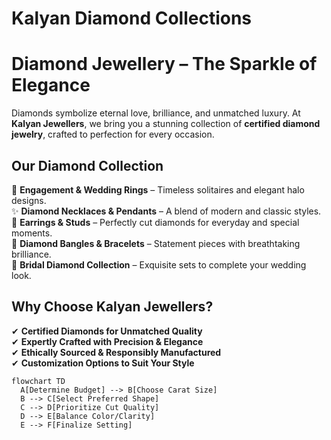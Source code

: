 # Kalyan Diamond Collections


# **Diamond Jewellery – The Sparkle of Elegance**  

Diamonds symbolize eternal love, brilliance, and unmatched luxury. At **Kalyan Jewellers**, we bring you a stunning collection of **certified diamond jewelry**, crafted to perfection for every occasion.  

## **Our Diamond Collection**  
💎 **Engagement & Wedding Rings** – Timeless solitaires and elegant halo designs.  
✨ **Diamond Necklaces & Pendants** – A blend of modern and classic styles.  
🌟 **Earrings & Studs** – Perfectly cut diamonds for everyday and special moments.  
💍 **Diamond Bangles & Bracelets** – Statement pieces with breathtaking brilliance.  
👑 **Bridal Diamond Collection** – Exquisite sets to complete your wedding look.  

## **Why Choose Kalyan Jewellers?**  
✔ **Certified Diamonds for Unmatched Quality**  
✔ **Expertly Crafted with Precision & Elegance**  
✔ **Ethically Sourced & Responsibly Manufactured**  
✔ **Customization Options to Suit Your Style**  



```mermaid
flowchart TD
  A[Determine Budget] --> B[Choose Carat Size]
  B --> C[Select Preferred Shape]
  C --> D[Prioritize Cut Quality]
  D --> E[Balance Color/Clarity]
  E --> F[Finalize Setting]
```